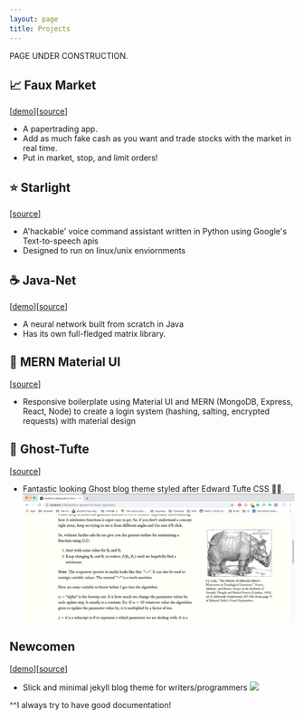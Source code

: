 ```yaml
---
layout: page
title: Projects
---
```


PAGE UNDER CONSTRUCTION. 

## 📈 Faux Market 
[[demo](https://faux-market.herokuapp.com/)][[source](https://github.com/dannydenenberg/stock-trading)] 
- A papertrading app. 
- Add as much fake cash as you want and trade stocks with the market in real time. 
- Put in market, stop, and limit orders!

<!-- ## Vet Dosages 
[[demo](https://vet.dannydenenberg.com)][[source](https://github.com/dannydenenberg/vet)] 
- My mom, who works as an emergency room veterinarian needed a faster way to calculate dog and cat medicinal dosages and costs given the weight of the animal. -->

## ⭐️ Starlight 
[[source](https://github.com/dannydenenberg/Starlight)] 
- A'hackable' voice command assistant written in Python using Google's Text-to-speech apis
- Designed to run on linux/unix enviornments

## ☕️ Java-Net 
[[demo](https://dannydenenberg.github.io/simple_nn_in_java/)][[source](https://github.com/dannydenenberg/simple_nn_in_java/)] 
- A neural network built from scratch in Java
- Has its own full-fledged matrix library.

## 🚉 MERN Material UI 
[[source](https://github.com/dannydenenberg/Material-ui-MERN-boilerplate)] 
- Responsive boilerplate using Material UI and MERN (MongoDB, Express, React, Node) to create a login system (hashing, salting, encrypted requests) with material design

## 👻 Ghost-Tufte 
[[source](https://github.com/dannydenenberg/ghost-tufte)] 
- Fantastic looking Ghost blog theme styled after Edward Tufte CSS 👩‍🎨.
  ![](https://raw.githubusercontent.com/dannydenenberg/ghost-tufte/master/Screenshots/ArticleView.png)

## Newcomen 
[[demo](https://suspicious-villani-304da9.netlify.com/)][[source](https://github.com/dannydenenberg/newcomen)] 
- Slick and minimal jekyll blog theme for writers/programmers
  ![](https://raw.githubusercontent.com/dannydenenberg/newcomen/master/goods/pic1.png)

^^I always try to have good documentation!
